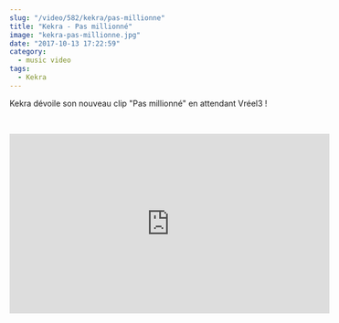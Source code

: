 ```yaml
--- 
slug: "/video/582/kekra/pas-millionne"
title: "Kekra - Pas millionné"
image: "kekra-pas-millionne.jpg"
date: "2017-10-13 17:22:59"
category:
  - music video
tags:
  - Kekra
---
```

<p>Kekra dévoile son nouveau clip "Pas millionné" en attendant Vréel3 !</p><br/><p><iframe width="560" height="315" src="https://www.youtube.com/embed/lyX7lu8KXPw" frameborder="0" allowfullscreen></iframe></p>